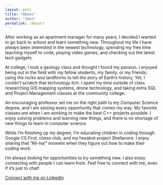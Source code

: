```yaml
---
layout: post
title: "About"
author: "Jenn"
permalink: /about/
---
```


After working as an apartment manager for many years, I decided I wanted to go back to school and learn something new. Throughout my life I have always been interested in the newest technology, spending my free time teaching myself to code, playing video games, and checking out the latest tech gadgets.

At college, I took a geology class and thought I found my passion. I enjoyed being out in the field with my fellow students, my family, or my friends; using the rocks and landforms to tell the story of Earth’s history. Yet, I couldn’t scratch that technology itch. I spent my time outside of class researching GIS mapping systems, drone technology, and taking extra SQL and Project Management classes at the community college.

An encouraging professor set me on the right path to my Computer Science degree, and I am seizing every opportunity that comes my way. My favorite classes are when I am working to make the best C++ projects possible. I enjoy solving problems and learning new things, and there is no shortage of new things to learn in computer science.

While I’m finishing up my degree, I’m educating children in coding through Google CS First, chess club, and my hexabot project Shellanore. I enjoy sharing that “Ah-ha!” moment when they figure out how to make their coding work.

I’m always looking for opportunities to try something new. I also enjoy connecting with people I can learn from. Feel free to connect with me, even if it’s just to chat!

[Connect with me on LinkedIn](https://www.linkedin.com/in/jenniferafelton/)



